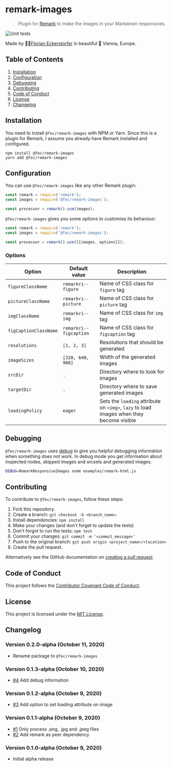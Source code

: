 # remark-images

> Plugin for [Remark](https://remark.js.org/) to make the images in your Markdown responsives.

![Unit tests](https://github.com/florianeckerstorfer/remark-images/workflows/Unit%20tests/badge.svg)

Made by 👨‍💻[Florian Eckerstorfer](https://florian.ec) in beautiful 🎡 Vienna, Europe.

## Table of Contents

1. [Installation](#installation)
2. [Configuration](#configuration)
3. [Debugging](#debugging)
4. [Contributing](#contributing)
5. [Code of Conduct](#code-of-conduct)
6. [License](#license)
7. [Changelog](#changelog)

## Installation

You need to install `@fec/remark-images` with NPM or Yarn. Since this is a plugin for Remark, I assume you already have Remark installed and configured.

```shell
npm install @fec/remark-images
yarn add @fec/remark-images
```

## Configuration

You can use `@fec/remark-images` like any other Remark plugin:

```javascript
const remark = require('remark');
const images = require('@fec/remark-images');

const processor = remark().use(images);
```

`@fec/remark-images` gives you some options to customise its behaviour:

```javascript
const remark = require('remark');
const images = require('@fec/remark-images');

const processor = remark().use([[images, options]]);
```

### Options

| Option                | Default value          | Description                              |
| --------------------- | ---------------------- | ---------------------------------------- |
| `figureClassName`     | `remarkri--figure`     | Name of CSS class for `figure` tag       |
| `pictureClassName`    | `remarkri--picture`    | Name of CSS class for `picture` tag      |
| `imgClassName`        | `remarkri--img`        | Name of CSS class for `img` tag          |
| `figCaptionClassName` | `remarkri--figcaption` | Name of CSS class for `figcaption` tag   |
| `resolutions`         | `[1, 2, 3]`            | Resolutions that should be generated     |
| `imageSizes`          | `[320, 640, 960]`      | Width of the generated images            |
| `srcDir`              | `.`                    | Directory where to look for images       |
| `targetDir`           | `.`                    | Directory where to save generated images |
| `loadingPolicy`       | `eager`                | Sets the `loading` attribute on `<img>`, `lazy` to load images when they become visible |

## Debugging

`@fec/remark-images` uses [debug](https://www.npmjs.com/package/debug) to give you helpful debugging information when something does not work. In debug mode you get information about inspected nodes, skipped images and srcsets and generated images.

```bash
DEBUG=RemarkResponsiveImages node examples/remark-html.js
```

## Contributing

To contribute to `@fec/remark-images`, follow these steps:

1. Fork this repository.
2. Create a branch: `git checkout -b <branch_name>`.
3. Install dependencies: `npm install`
4. Make your changes (and don't forget to update the tests)
5. Don't forgot to run the tests: `npm test`
6. Commit your changes: `git commit -m '<commit_message>'`
7. Push to the original branch: `git push origin <project_name>/<location>`
8. Create the pull request.

Alternatively see the GitHub documentation on [creating a pull request](https://help.github.com/en/github/collaborating-with-issues-and-pull-requests/creating-a-pull-request).

## Code of Conduct

This project follows the [Contributor Covenant Code of Conduct](CODE_OF_CONDUCT.md).

## License

This project is licensed under the [MIT License](LICENSE.md).

## Changelog

### Version 0.2.0-alpha (October 11, 2020)

- Rename package to `@fec/remark-images`

### Version 0.1.3-alpha (October 10, 2020)

- [#4](https://github.com/florianeckerstorfer/remark-images/pull/4) Add debug information

### Version 0.1.2-alpha (October 9, 2020)

- [#3](https://github.com/florianeckerstorfer/remark-images/pull/3) Add option to set loading attribute on image

### Version 0.1.1-alpha (October 9, 2020)

- [#1](https://github.com/florianeckerstorfer/remark-images/pull/1) Only process .png, .jpg and .jpeg files
- [#2](https://github.com/florianeckerstorfer/remark-images/pull/2) Add remark as peer dependency

### Version 0.1.0-alpha (October 9, 2020)

- Initial alpha release
